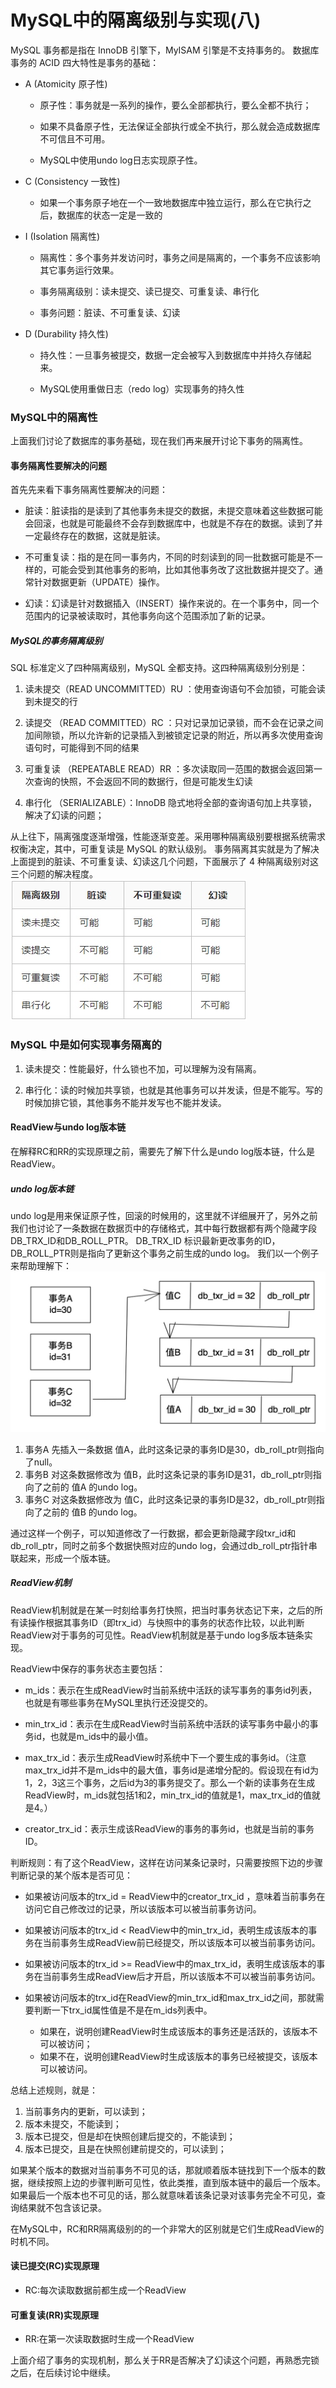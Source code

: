 # MySQL中的隔离级别与实现(八)
MySQL 事务都是指在 InnoDB 引擎下，MyISAM 引擎是不支持事务的。
数据库事务的 ACID 四大特性是事务的基础：
* A (Atomicity  原子性)
    * 原子性：事务就是一系列的操作，要么全部都执行，要么全都不执行；

    * 如果不具备原子性，无法保证全部执行或全不执行，那么就会造成数据库不可信且不可用。

    * MySQL中使用undo log日志实现原子性。
    
* C (Consistency  一致性)
    * 如果一个事务原子地在一个一致地数据库中独立运行，那么在它执行之后，数据库的状态一定是一致的
    

* I (Isolation  隔离性)
    * 隔离性：多个事务并发访问时，事务之间是隔离的，一个事务不应该影响其它事务运行效果。

    * 事务隔离级别：读未提交、读已提交、可重复读、串行化
    * 事务问题：脏读、不可重复读、幻读

* D (Durability  持久性)
    * 持久性：一旦事务被提交，数据一定会被写入到数据库中并持久存储起来。

    * MySQL使用重做日志（redo log）实现事务的持久性


### MySQL中的隔离性
上面我们讨论了数据库的事务基础，现在我们再来展开讨论下事务的隔离性。

#### 事务隔离性要解决的问题
首先先来看下事务隔离性要解决的问题：
* 脏读：脏读指的是读到了其他事务未提交的数据，未提交意味着这些数据可能会回滚，也就是可能最终不会存到数据库中，也就是不存在的数据。读到了并一定最终存在的数据，这就是脏读。

* 不可重复读：指的是在同一事务内，不同的时刻读到的同一批数据可能是不一样的，可能会受到其他事务的影响，比如其他事务改了这批数据并提交了。通常针对数据更新（UPDATE）操作。

* 幻读：幻读是针对数据插入（INSERT）操作来说的。在一个事务中，同一个范围内的记录被读取时，其他事务向这个范围添加了新的记录。

##### MySQL的事务隔离级别
SQL 标准定义了四种隔离级别，MySQL 全都支持。这四种隔离级别分别是：
1. 读未提交（READ UNCOMMITTED）RU ：使用查询语句不会加锁，可能会读到未提交的行

3. 读提交 （READ COMMITTED）RC ：只对记录加记录锁，而不会在记录之间加间隙锁，所以允许新的记录插入到被锁定记录的附近，所以再多次使用查询语句时，可能得到不同的结果
4. 可重复读 （REPEATABLE READ）RR ：多次读取同一范围的数据会返回第一次查询的快照，不会返回不同的数据行，但是可能发生幻读
5. 串行化 （SERIALIZABLE）：InnoDB 隐式地将全部的查询语句加上共享锁，解决了幻读的问题；

从上往下，隔离强度逐渐增强，性能逐渐变差。采用哪种隔离级别要根据系统需求权衡决定，其中，可重复读是 MySQL 的默认级别。
事务隔离其实就是为了解决上面提到的脏读、不可重复读、幻读这几个问题，下面展示了 4 种隔离级别对这三个问题的解决程度。
![](https://github.com/binbinshan/Java-Basic-Fly/blob/master/2021-06-13/16231405122174.jpg)

### MySQL 中是如何实现事务隔离的
1. 读未提交：性能最好，什么锁也不加，可以理解为没有隔离。

2. 串行化：读的时候加共享锁，也就是其他事务可以并发读，但是不能写。写的时候加排它锁，其他事务不能并发写也不能并发读。

#### ReadView与undo log版本链

在解释RC和RR的实现原理之前，需要先了解下什么是undo log版本链，什么是ReadView。

##### undo log版本链
undo log是用来保证原子性，回滚的时候用的，这里就不详细展开了，另外之前我们也讨论了一条数据在数据页中的存储格式，其中每行数据都有两个隐藏字段DB_TRX_ID和DB_ROLL_PTR。
DB_TRX_ID 标识最新更改事务的ID，DB_ROLL_PTR则是指向了更新这个事务之前生成的undo log。
我们以一个例子来帮助理解下：
![-w563](https://github.com/binbinshan/Java-Basic-Fly/blob/master/2021-06-13/16231478469212.jpg)
1. 事务A 先插入一条数据 值A，此时这条记录的事务ID是30，db_roll_ptr则指向了null。
2. 事务B 对这条数据修改为 值B，此时这条记录的事务ID是31，db_roll_ptr则指向了之前的 值A 的undo log。
3. 事务C 对这条数据修改为 值C，此时这条记录的事务ID是32，db_roll_ptr则指向了之前的 值B 的undo log。

通过这样一个例子，可以知道修改了一行数据，都会更新隐藏字段txr_id和db_roll_ptr，同时之前多个数据快照对应的undo log，会通过db_roll_ptr指针串联起来，形成一个版本链。

##### ReadView机制
ReadView机制就是在某一时刻给事务打快照，把当时事务状态记下来，之后的所有读操作根据其事务ID（即trx_id）与快照中的事务的状态作比较，以此判断ReadView对于事务的可见性。ReadView机制就是基于undo log多版本链条实现。

ReadView中保存的事务状态主要包括：
* m_ids：表示在生成ReadView时当前系统中活跃的读写事务的事务id列表，也就是有哪些事务在MySQL里执行还没提交的。

* min_trx_id：表示在生成ReadView时当前系统中活跃的读写事务中最小的事务id，也就是m_ids中的最小值。
* max_trx_id：表示生成ReadView时系统中下一个要生成的事务id。（注意max_trx_id并不是m_ids中的最大值，事务id是递增分配的。假设现在有id为1，2，3这三个事务，之后id为3的事务提交了。那么一个新的读事务在生成ReadView时，m_ids就包括1和2，min_trx_id的值就是1，max_trx_id的值就是4。）

* creator_trx_id：表示生成该ReadView的事务的事务id，也就是当前的事务ID。


判断规则：有了这个ReadView，这样在访问某条记录时，只需要按照下边的步骤判断记录的某个版本是否可见：
* 如果被访问版本的trx_id = ReadView中的creator_trx_id ，意味着当前事务在访问它自己修改过的记录，所以该版本可以被当前事务访问。

* 如果被访问版本的trx_id < ReadView中的min_trx_id，表明生成该版本的事务在当前事务生成ReadView前已经提交，所以该版本可以被当前事务访问。

* 如果被访问版本的trx_id >= ReadView中的max_trx_id，表明生成该版本的事务在当前事务生成ReadView后才开启，所以该版本不可以被当前事务访问。

* 如果被访问版本的trx_id在ReadView的min_trx_id和max_trx_id之间，那就需要判断一下trx_id属性值是不是在m_ids列表中。
    * 如果在，说明创建ReadView时生成该版本的事务还是活跃的，该版本不可以被访问；
    * 如果不在，说明创建ReadView时生成该版本的事务已经被提交，该版本可以被访问。

总结上述规则，就是：
1. 当前事务内的更新，可以读到；
2. 版本未提交，不能读到；
3. 版本已提交，但是却在快照创建后提交的，不能读到；
4. 版本已提交，且是在快照创建前提交的，可以读到；

如果某个版本的数据对当前事务不可见的话，那就顺着版本链找到下一个版本的数据，继续按照上边的步骤判断可见性，依此类推，直到版本链中的最后一个版本。如果最后一个版本也不可见的话，那么就意味着该条记录对该事务完全不可见，查询结果就不包含该记录。


在MySQL中，RC和RR隔离级别的的一个非常大的区别就是它们生成ReadView的时机不同。
#### 读已提交(RC)实现原理
* RC:每次读取数据前都生成一个ReadView

#### 可重复读(RR)实现原理
* RR:在第一次读取数据时生成一个ReadView


上面介绍了事务的实现机制，那么关于RR是否解决了幻读这个问题，再熟悉完锁之后，在后续讨论中继续。

